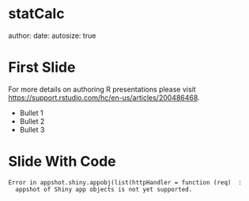 statCalc
========================================================
author: 
date: 
autosize: true

First Slide
========================================================

For more details on authoring R presentations please visit <https://support.rstudio.com/hc/en-us/articles/200486468>.

- Bullet 1
- Bullet 2
- Bullet 3

Slide With Code
========================================================





```
Error in appshot.shiny.appobj(list(httpHandler = function (req)  : 
  appshot of Shiny app objects is not yet supported.
```
